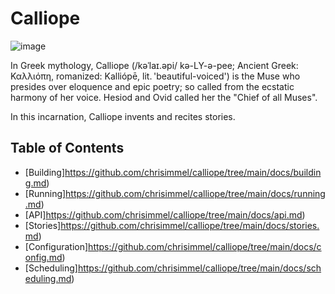 # Calliope

![image](https://user-images.githubusercontent.com/17924059/209908360-af2a806e-e121-4f39-a988-72c3b73142db.png)

In Greek mythology, Calliope (/kəˈlaɪ.əpi/ kə-LY-ə-pee; Ancient Greek: Καλλιόπη, romanized: Kalliópē, lit. 'beautiful-voiced') is the Muse who presides over eloquence and epic poetry; so called from the ecstatic harmony of her voice. Hesiod and Ovid called her the "Chief of all Muses".

In this incarnation, Calliope invents and recites stories.

## Table of Contents

- [Building]https://github.com/chrisimmel/calliope/tree/main/docs/building.md)
- [Running]https://github.com/chrisimmel/calliope/tree/main/docs/running.md)
- [API]https://github.com/chrisimmel/calliope/tree/main/docs/api.md)
- [Stories]https://github.com/chrisimmel/calliope/tree/main/docs/stories.md)
- [Configuration]https://github.com/chrisimmel/calliope/tree/main/docs/config.md)
- [Scheduling]https://github.com/chrisimmel/calliope/tree/main/docs/scheduling.md)
